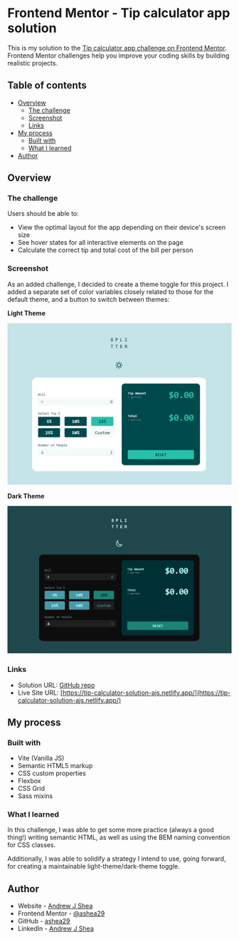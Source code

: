 # Frontend Mentor - Tip calculator app solution

This is my solution to the [Tip calculator app challenge on Frontend Mentor](https://www.frontendmentor.io/challenges/tip-calculator-app-ugJNGbJUX). Frontend Mentor challenges help you improve your coding skills by building realistic projects.

## Table of contents

- [Overview](#overview)
  - [The challenge](#the-challenge)
  - [Screenshot](#screenshot)
  - [Links](#links)
- [My process](#my-process)
  - [Built with](#built-with)
  - [What I learned](#what-i-learned)
- [Author](#author)

## Overview

### The challenge

Users should be able to:

- View the optimal layout for the app depending on their device's screen size
- See hover states for all interactive elements on the page
- Calculate the correct tip and total cost of the bill per person

### Screenshot
As an added challenge, I decided to create a theme toggle for this project. I added a separate set of color variables closely related to those for the default theme, and a button to switch between themes:

**Light Theme**

![Light theme screenshot](./light-theme-screenshot.png)

**Dark Theme**

![Dark theme screenshot](./dark-theme-screenshot.png)

### Links

- Solution URL: [GitHub repo](https://your-solution-url.com)
- Live Site URL: [https://tip-calculator-solution-ajs.netlify.app/](https://tip-calculator-solution-ajs.netlify.app/)

## My process

### Built with

- Vite (Vanilla JS)
- Semantic HTML5 markup
- CSS custom properties
- Flexbox
- CSS Grid
- Sass mixins

### What I learned
In this challenge, I was able to get some more practice (always a good thing!) writing semantic HTML, as well as using the BEM naming convention for CSS classes.

Additionally, I was able to solidify a strategy I intend to use, going forward, for creating a maintainable light-theme/dark-theme toggle.

## Author

- Website - [Andrew J Shea]()
- Frontend Mentor - [@ashea29](https://www.frontendmentor.io/profile/ashea29)
- GitHub - [ashea29](https://github.com/ashea29)
- LinkedIn - [Andrew J Shea](https://www.linkedin.com/in/andrew-j-shea/)
